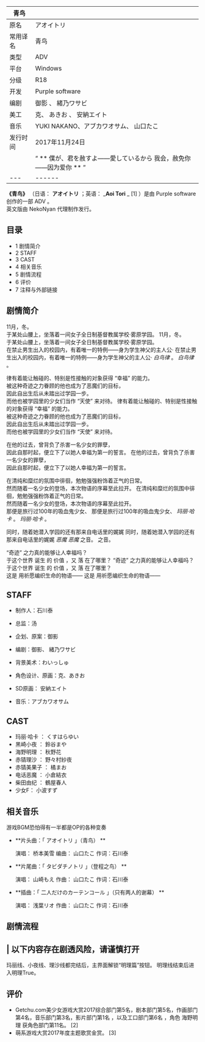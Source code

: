 |  青鸟  ||
|---|---|
|原名  |  アオイトリ   |
|常用译名  |  青鸟   |
|类型  |  ADV   |
|平台  |  Windows   |
|分级  |  R18   |
|开发  |  Purple software   |
|编剧  |  御影  、  緒乃ワサビ   |
|美工  |  克、  あきお  、  安納エイト   |
|音乐  |  YUKI NAKANO、アブカワオサム、  山口たこ   |
|发行时间  |  2017年11月24日   |
||  “    ** 僕が、君を赦すよ——愛しているから  我会，赦免你——因为爱你  **   ”|
|---|------|
  
**《青鸟》** （日语：  **アオイトリ** ；英语： _**Aoi Tori** _ [1]  ）是由  Purple software  创作的一部
ADV  。  
英文版由  NekoNyan  代理制作发行。

##  目录

  * 1  剧情简介 
  * 2  STAFF 
  * 3  CAST 
  * 4  相关音乐 
  * 5  剧情流程 
  * 6  评价 
  * 7  注释与外部链接 

##  剧情简介

11月，冬。  
于某处山腰上，坐落着一间女子全日制基督教属学校·雾原学园。  11月，冬。  
于某处山腰上，坐落着一间女子全日制基督教属学校·雾原学园。  
在禁止男生出入的校园内，有着唯一的特例——身为学生神父的主人公·  在禁止男生出入的校园内，有着唯一的特例——身为学生神父的主人公·  _白鸟律_ 。
_白鸟律_ 。  
  
律有着能让触碰的、特别是性接触的对象获得  “幸福”  的能力。  
被这种奇迹之力眷顾的他也成为了恶魔们的目标，  
因此自出生后从未踏出过学园一步。  
而他也被学园里的少女们当作  “天使”  来对待。  律有着能让触碰的、特别是性接触的对象获得  “幸福”  的能力。  
被这种奇迹之力眷顾的他也成为了恶魔们的目标，  
因此自出生后从未踏出过学园一步。  
而他也被学园里的少女们当作  “天使”  来对待。  
  
在他的过去，曾背负了杀害一名少女的罪孽，  
因此自那时起，便立下了以她人幸福为第一的誓言。  在他的过去，曾背负了杀害一名少女的罪孽，  
因此自那时起，便立下了以她人幸福为第一的誓言。  
  
在清纯和糜烂的氛围中徘徊，勉勉强强粉饰着正气的日常。  
然而随着一名少女的登场，本次物语的序幕至此拉开。  在清纯和糜烂的氛围中徘徊，勉勉强强粉饰着正气的日常。  
然而随着一名少女的登场，本次物语的序幕至此拉开。  
那便是旅行过100年的吸血鬼少女、  那便是旅行过100年的吸血鬼少女、  _玛丽·哈卡_ 。  _玛丽·哈卡_ 。  
  
同时，随着她潜入学园的还有那来自电话里的娓娓  同时，随着她潜入学园的还有那来自电话里的娓娓  _恶魔_ _恶魔_ 之音。  之音。  
  
“奇迹”  之力真的能够让人幸福吗？  
于这个世界  诞生  的  价值  ，又  落  在了哪里？  “奇迹”  之力真的能够让人幸福吗？  
于这个世界  诞生  的  价值  ，又  落  在了哪里？  
这是 用祈愿编织生命的物语——  这是 用祈愿编织生命的物语——

##  STAFF

  * 制作人：石川泰 

  * 总监：汤 

  * 企划、原案：御影 

  * 编剧：御影、  緒乃ワサビ 

  * 背景美术：わいっしゅ 

  * 角色设计、原画：克、あきお 

  * SD原画：  安納エイト 

  * 音乐：アブカワオサム 

##  CAST

  * 玛丽·哈卡  ：  くすはらゆい 
  * 黑崎小夜  ：  鈴谷まや 
  * 海野明理  ：  秋野花 
  * 赤锖理沙  ：  野々村紗夜 
  * 赤锖美果子  ：  橘まお 
  * 电话恶魔  ：  小倉結衣 
  * 柴田由纪  ：  鶴屋春人 
  * 少女F：  小波すず 

##  相关音乐

游戏BGM恐怕得有一半都是OP的各种变奏

  * **片头曲：「 アオイトリ  」（青鸟） **

     演唱：  桥本美雪 
     编曲：  山口たこ 
     作词：石川泰 

  * **片尾曲：「 タビダチノトリ  」（登程之鸟） **

     演唱：  山崎もえ 
     作曲：  山口たこ 
     作词：石川泰 

  * **插曲：「 二人だけのカーテンコール  」（只有两人的谢幕） **

     演唱：  浅葉リオ 
     作曲：  山口たこ 
     作词：石川泰 

##  剧情流程

|  以下内容存在剧透风险，请谨慎打开  
---  
玛丽线、小夜线、理沙线都完结后，主界面解锁“明理篇”按钮。  明理线结束后进入明理True。 </br>  
  
##  评价

  * Getchu.com美少女游戏大赏2017综合部门第5名，剧本部门第5名，作画部门第4名，音乐部门第3名，影片部门第1名  ，以及工口部门第6名  ，角色  海野明理  获角色部门第11名。  [2] 
  * 萌系游戏大赏2017年度主题歌赏金赏。  [3] 

  
